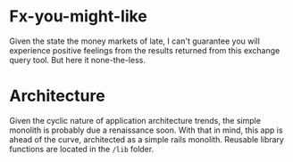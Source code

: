 # Fx-you-might-like

Given the state the money markets of late, I can't guarantee you will experience positive feelings from the results returned from this exchange query tool. But here it none-the-less.

# Architecture

Given the cyclic nature of application architecture trends, the simple monolith is probably due a renaissance soon. With that in mind, this app is ahead of the curve, architected as a simple rails monolith. Reusable library functions are located in the `/lib` folder.

